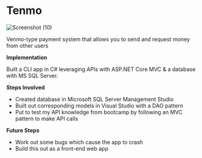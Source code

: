 # Tenmo

![Screenshot (10)](https://user-images.githubusercontent.com/97487826/160301816-4b3b4a00-fb35-49ac-8069-855632a00b16.png)

Venmo-type payment system that allows you to send and request money from other users

**Implementation**


Built a CLI app in C# leveraging APIs with ASP.NET Core MVC & a database with MS SQL Server.


**Steps Involved**
- Created database in Microsoft SQL Server Management Studio
- Built out corresponding models in Visual Studio with a DAO pattern
- Put to test my API knowledge from bootcamp by following an MVC pattern to make API calls

**Future Steps**

- Work out some bugs which cause the app to crash
- Build this out as a front-end web app
